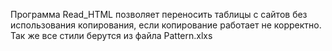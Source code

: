 Программа Read_HTML позволяет переносить таблицы с сайтов без использования копирования, если копирование работает не корректно. Так же все стили берутся из файла Pattern.xlxs
